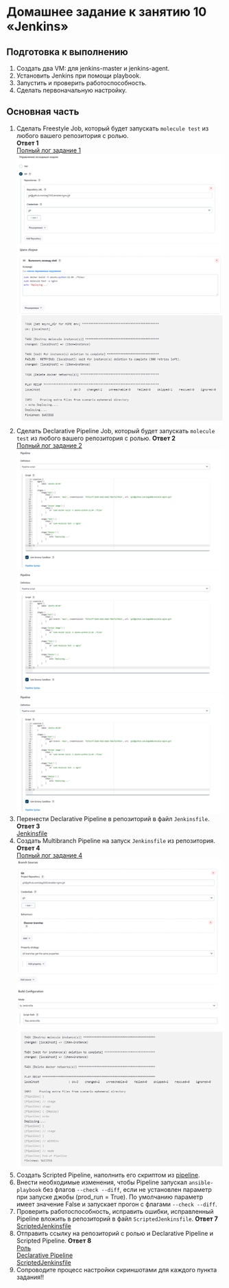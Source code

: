 # Домашнее задание к занятию 10 «Jenkins»

## Подготовка к выполнению

1. Создать два VM: для jenkins-master и jenkins-agent.
2. Установить Jenkins при помощи playbook.
3. Запустить и проверить работоспособность.
4. Сделать первоначальную настройку.

## Основная часть

1. Сделать Freestyle Job, который будет запускать `molecule test` из любого вашего репозитория с ролью.  
**Ответ 1**  
[Полный лог задание 1](https://github.com/bag2000/ansible-nginx/blob/main/solutions/1-3-full-log.txt)  
![img1-1](https://github.com/bag2000/ansible-nginx/blob/main/solutions/1-1.png)  
![img1-2](https://github.com/bag2000/ansible-nginx/blob/main/solutions/1-2.png)  
![img1-3](https://github.com/bag2000/ansible-nginx/blob/main/solutions/1-3.png)  
2. Сделать Declarative Pipeline Job, который будет запускать `molecule test` из любого вашего репозитория с ролью.
**Ответ 2**  
[Полный лог задание 2](https://github.com/bag2000/ansible-nginx/blob/main/solutions/2-3-full-log.txt)  
![img2-1](https://github.com/bag2000/ansible-nginx/blob/main/solutions/2-1.png)  
![img2-2](https://github.com/bag2000/ansible-nginx/blob/main/solutions/2-1.png)  
![img2-3](https://github.com/bag2000/ansible-nginx/blob/main/solutions/2-1.png)  
3. Перенести Declarative Pipeline в репозиторий в файл `Jenkinsfile`.  
**Ответ 3**  
[Jenkinsfile](https://github.com/bag2000/ansible-nginx/blob/main/files/Jenkinsfile)  
4. Создать Multibranch Pipeline на запуск `Jenkinsfile` из репозитория.  
**Ответ 4**  
[Полный лог задание 4](https://github.com/bag2000/ansible-nginx/blob/main/solutions/4-2-full-log.txt)  
![img4-1](https://github.com/bag2000/ansible-nginx/blob/main/solutions/4-1.png)  
![img4-2](https://github.com/bag2000/ansible-nginx/blob/main/solutions/4-2.png)  
5. Создать Scripted Pipeline, наполнить его скриптом из [pipeline](./pipeline).
6. Внести необходимые изменения, чтобы Pipeline запускал `ansible-playbook` без флагов `--check --diff`, если не установлен параметр при запуске джобы (prod_run = True). По умолчанию параметр имеет значение False и запускает прогон с флагами `--check --diff`.
7. Проверить работоспособность, исправить ошибки, исправленный Pipeline вложить в репозиторий в файл `ScriptedJenkinsfile`.
**Ответ 7**  
[ScriptedJenkinsfile](https://github.com/bag2000/ansible-nginx/blob/main/files/ScriptedJenkinsfile) 
8. Отправить ссылку на репозиторий с ролью и Declarative Pipeline и Scripted Pipeline.
**Ответ 8**  
[Роль](https://github.com/bag2000/ansible-nginx/tree/main/roles)  
[Declarative Pipeline](https://github.com/bag2000/ansible-nginx/blob/main/files/Jenkinsfile)  
[ScriptedJenkinsfile](https://github.com/bag2000/ansible-nginx/blob/main/files/ScriptedJenkinsfile) 
9. Сопроводите процесс настройки скриншотами для каждого пункта задания!!